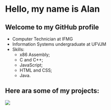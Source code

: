 # Hello, my name is Alan

## Welcome to my GitHub profile

- Computer Technician at IFMG
- Information Systems undergraduate at UFVJM
- Skills:
  - x86 Assembly;
  - C and C++;
  - JavaScript;
  - HTML and CSS;
  - Java.
 
## Here ara some of my projects:

<img src="./assets/some.png">
